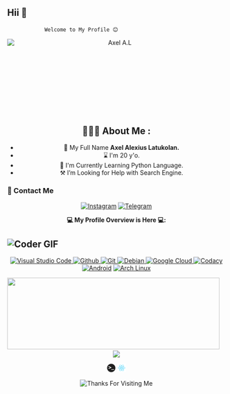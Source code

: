 ## Hii 👋
                Welcome to My Profile 😊
<!-- Footer -->
<div align="center">
<img alt="Axel A.L" height="200" width="100%" src="https://github.com/KENZO-404/Axel-A.L/raw/Axel.A.L/Profile/iamaxel.gif" width="200" height="140" align="right">
<br />

## 👨🏻‍💻 About Me :
* 🙂 My Full Name **Axel Alexius Latukolan.**
* ⌛ I'm 20 y'o.
* 🐍 I'm Currently Learning Python Language.
* ⚒️ I’m Looking for Help with Search Engine.


<h3 align="left"> 📩 Contact Me</h2>
<a href="https://instagram.com/si_axeell" target="_blank"> <img src="https://img.shields.io/badge/Instagram-%23E4405F.svg?&style=for-the-badge&logo=Instagram&logoColor=white&color=071A2C" alt="Instagram"/></a>
<a href="https://t.me/SyndicateTwenty4" target="_blank"> <img src="https://img.shields.io/badge/Telegram-%23E4405F.svg?&style=for-the-badge&logo=Telegram&logoColor=white&color=071A2C" alt="Telegram"/></a>

**💻 My Profile Overview is Here 💻:**

<h2 align="left">
    <abc>
    <img src="https://media.giphy.com/media/SWoSkN6DxTszqIKEqv/giphy.gif" alt="Coder GIF" width="500">
    </abc>
</h2> 

<a href="#"><img alt="Visual Studio Code" src="https://img.shields.io/badge/-Visual%20Studio%20Code-23A9F2?style=flat-square&logo=Visual%20Studio%20Code&logoColor=white"/>
<a href="#"><img alt="Github" src="https://img.shields.io/badge/-Github-181717?style=flat-square&logo=GitHub&logoColor=white"/>
<a href="#"><img alt="Git" src="https://img.shields.io/badge/-Git-F44D27?style=flat-square&logo=Git&logoColor=white"/>
<a href="#"><img alt="Debian" src="https://img.shields.io/badge/-Debian-A80030?style=flat-square&logo=Debian&logoColor=white"/>
<a href="#"><img alt="Google Cloud" src="https://img.shields.io/badge/-Google%20Cloud-4285F4?style=flat-square&logo=Google%20Cloud&logoColor=white"/>
<a href="#"><img alt="Codacy" src="https://img.shields.io/badge/-Codacy-222F29?style=flat-square&logo=Codacy&logoColor=white"/>
<a href="#"><img alt="Android" src="https://img.shields.io/badge/Android-3DDC84?logo=android&logoColor=white"></a>
<a href="#"><img alt="Arch Linux" src="https://img.shields.io/badge/Arch%20Linux-1793D1.svg?logo=arch-linux&logoColor=white"></a>

  <img align="left" width="490" height="165" src="https://github-readme-stats.vercel.app/api?username=KENZO-404&show_icons=true&hide_border=false&line_height=20&title_color=f69673&icon_color=1b93c9&show_owner=true"/>
  <a href="https://github.com/KENZO-404"> <img align="center" src="https://github-readme-stats.vercel.app/api/top-langs/?username=KENZO-404&layout=compact&theme=blue-green" /></a>

<code><img height="20" src="https://raw.githubusercontent.com/github/explore/80688e429a7d4ef2fca1e82350fe8e3517d3494d/topics/terminal/terminal.png"></code>
<code><img height="20" src="https://raw.githubusercontent.com/github/explore/80688e429a7d4ef2fca1e82350fe8e3517d3494d/topics/react/react.png"></code>

<!-- Footer -->

<div align="center">

<img height="120" alt="Thanks For Visiting Me" width="100%" src="https://raw.githubusercontent.com/KENZO-404/KENZO-404/Axel.A.L/Profile/marquee.svg" />
<br />
